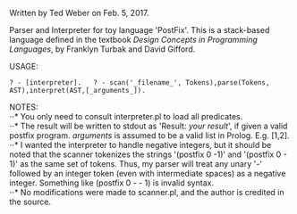 Written by Ted Weber on Feb. 5, 2017.

Parser and Interpreter for toy language 'PostFix'. This is a stack-based language defined in the textbook _Design Concepts in Programming Languages_, by Franklyn Turbak and David Gifford.  

USAGE:  

`
? - [interpreter].  
? - scan('_filename_', Tokens),parse(Tokens, AST),interpret(AST,[_arguments_]).  
` 

NOTES:  </br>
	⋅⋅* You only need to consult interpreter.pl to load all predicates.  
	⋅⋅* The result will be written to stdout as 'Result: _your result_', if given a valid postfix program. _arguments_ is assumed to be a valid list in Prolog. E.g. [1,2].  
	⋅⋅* I wanted the interpreter to handle negative integers, but it should be noted that the scanner tokenizes the strings '(postfix 0 -1)' and '(postfix 0 - 1)' as the same set of tokens. Thus, my parser will treat any unary '-' followed by an integer token (even with intermediate spaces) as a negative integer. Something like (postfix 0 - - 1) is invalid syntax.  
    ⋅⋅* No modifications were made to scanner.pl, and the author is credited in the source.  

